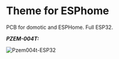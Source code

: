 # Theme for ESPhome

PCB for domotic and ESPHome. Full ESP32.

***PZEM-004T:***

![Pzem004t-ESP32](./PCB.png "Adapter ESP32")

